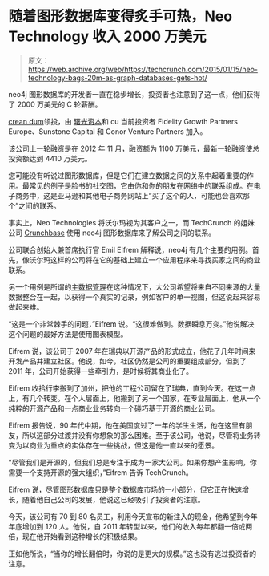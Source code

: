 # 随着图形数据库变得炙手可热，Neo Technology 收入 2000 万美元 

> 原文：<https://web.archive.org/web/https://techcrunch.com/2015/01/15/neo-technology-bags-20m-as-graph-databases-gets-hot/>

neo4j 图形数据库的开发者一直在稳步增长，投资者也注意到了这一点，他们获得了 2000 万美元的 C 轮薪酬。

[crean dum](https://web.archive.org/web/20221208072131/http://www.creandum.com/)领投，由 [曙光资本](https://web.archive.org/web/20221208072131/http://www.dawncapital.com/)和 cu 当前投资者 Fidelity Growth Partners Europe、Sunstone Capital 和 Conor Venture Partners 加入。

该公司上一轮融资是在 2012 年 11 月，融资额为 1100 万美元，最新一轮融资使总投资额达到 4410 万美元。

您可能没有听说过图形数据库，但是它们在建立数据之间的关系中起着重要的作用。最常见的例子是脸书的社交图，它由你和你的朋友在网络中的联系组成。在电子商务中，这是亚马逊和其他电子商务网站上“买了这个的人，可能也会喜欢那个”之间的联系。

事实上，Neo Technologies 将沃尔玛视为其客户之一，而 TechCrunch 的姐妹公司 [Crunchbase](https://web.archive.org/web/20221208072131/https://www.crunchbase.com/) 使用 neo4j 图形数据库来了解公司之间的联系。

公司联合创始人兼首席执行官 Emil Eifrem 解释说，neo4j 有几个主要的用例。首先，像沃尔玛这样的公司将在它的基础上建立一个应用程序来寻找买家之间的商业联系。

另一个用例是所谓的[主数据管理](https://web.archive.org/web/20221208072131/http://searchdatamanagement.techtarget.com/definition/master-data-management)在这种情况下，大公司希望将来自不同来源的大量数据整合在一起，以获得一个真实的记录，例如客户的单一视图，但这说起来容易做起来难。

“这是一个非常棘手的问题，”Eifrem 说。“这很难做到。数据瞬息万变。”他说解决这个问题的最好方法是使用图表模型。

Eifrem 说，该公司于 2007 年在瑞典以开源产品的形式成立，他花了几年时间来开发产品并建立社区。他说，如今，社区仍然是公司的重要组成部分，但到了 2011 年，公司开始获得一些牵引力，是时候将其商业化了。

Eifrem 收拾行李搬到了加州，把他的工程公司留在了瑞典，直到今天。在这一点上，有几个转变。在个人层面上，他搬到了另一个国家，在专业层面上，他从一个纯粹的开源产品和一点商业业务转向一个碰巧基于开源的商业公司。

Eifrem 报告说，90 年代中期，他在美国度过了一年的学生生活，他在这里有朋友，所以这部分过渡并没有你想象的那么困难。至于该公司，他说，尽管将业务转变为以商业为重点的实体存在一些挑战，但这是他一直以来的愿景。

“尽管我们是开源的，但我们总是专注于成为一家大公司。如果你想产生影响，你需要一个支持开源的强大组织，”Eifrem 告诉 TechCrunch。

Eifrem 说，尽管图形数据库只是整个数据库市场的一小部分，但它正在快速增长，随着他自己公司的发展，他说这已经吸引了投资者的注意。

今天，该公司有 70 到 80 名员工，利用今天宣布的新注入的现金，他希望到今年年底增加到 120 人。他说，自 2011 年转型以来，他们的收入每年都翻一倍或两倍，现在他开始看到这种增长的积极结果。

正如他所说，“当你的增长翻倍时，你说的是更大的规模。”这也没有逃过投资者的注意。